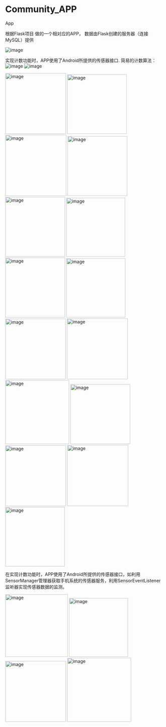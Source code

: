 # Community_APP
App

根据Flask项目 做的一个相对应的APP， 数据由Flask创建的服务器（连接MySQL）提供

![image](https://user-images.githubusercontent.com/74596877/164987399-17b85420-5136-4e44-b929-6adb44473b9e.png)

实现计数功能时，APP使用了Android所提供的传感器接口.
简易的计数算法：
![image](https://user-images.githubusercontent.com/74596877/164987909-8511b445-cda2-4b7a-a67f-b95b7bb046b0.png)
![image](https://user-images.githubusercontent.com/74596877/164987922-4b99c5ab-8e27-46c0-b97f-f54b5d2d5ea6.png)




<img width="193" alt="image" src="https://user-images.githubusercontent.com/74596877/161688366-581308ce-b390-498e-9447-ef4a5b52277f.png"> <img width="189" alt="image" src="https://user-images.githubusercontent.com/74596877/161688386-e400ad8b-fdef-4124-a13f-f6d49ef0023d.png"> <img width="194" alt="image" src="https://user-images.githubusercontent.com/74596877/161688410-427dd32d-9f34-489c-a166-7a8912a6ff03.png"> <img width="190" alt="image" src="https://user-images.githubusercontent.com/74596877/161688426-ff07ae07-f9f8-4401-b66e-1e21a32169ef.png"> <img width="190" alt="image" src="https://user-images.githubusercontent.com/74596877/161688440-109216a4-f60f-46dd-92ae-abaecf450bdb.png"> <img width="187" alt="image" src="https://user-images.githubusercontent.com/74596877/161688456-d985084f-e810-4934-948e-dc99f7c41919.png"> <img width="190" alt="image" src="https://user-images.githubusercontent.com/74596877/161688471-ee3598dd-1678-4193-8789-8345f25d8ae9.png">  <img width="188" alt="image" src="https://user-images.githubusercontent.com/74596877/161688493-2a957763-0d74-4763-be70-ab413a34bfdb.png">  <img width="192" alt="image" src="https://user-images.githubusercontent.com/74596877/161688502-3269fc33-1c14-4906-a5de-3f0b7729af50.png">  <img width="193" alt="image" src="https://user-images.githubusercontent.com/74596877/161688510-2ac9eac1-ea17-4945-be71-8c20756a980e.png">  <img width="203" alt="image" src="https://user-images.githubusercontent.com/74596877/161688532-54cdcc28-efc6-4107-a656-8dd4e9b5eb51.png">  <img width="190" alt="image" src="https://user-images.githubusercontent.com/74596877/161688549-7391a045-d5ab-4735-b0b6-5460876d97f3.png">   <img width="193" alt="image" src="https://user-images.githubusercontent.com/74596877/161688564-e21b76ad-55ee-47dd-838d-bd10f5bb6938.png">  <img width="194" alt="image" src="https://user-images.githubusercontent.com/74596877/161688575-1deec1cc-31f5-413e-acbe-7a9806ed5a93.png">  <img width="189" alt="image" src="https://user-images.githubusercontent.com/74596877/161688598-0faee3c1-9929-49b0-bc2a-36acc182ae7b.png">

在实现计数功能时，APP使用了Android所提供的传感器接口，如利用SensorManager管理器获取手机系统的传感器服务，利用SensorEventListener监听器实现传感器数据的监测。

<img width="199" alt="image" src="https://user-images.githubusercontent.com/74596877/161688630-5d5c661a-3936-4d18-842a-a252e6742d8c.png">  <img width="187" alt="image" src="https://user-images.githubusercontent.com/74596877/161688614-7a157e08-f272-44b2-b8a9-7a0fd6362956.png">  <img width="193" alt="image" src="https://user-images.githubusercontent.com/74596877/161688651-0979cf8b-1b37-45a6-8b3f-e83f4c604611.png">  <img width="203" alt="image" src="https://user-images.githubusercontent.com/74596877/161688670-8f906a5f-e815-4e25-ac85-5ed7057403b8.png">

